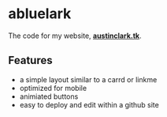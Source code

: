 # abluelark
The code for my website, **[austinclark.tk](austinclark.tk)**. 

## Features
- a simple layout similar to a carrd or linkme
- optimized for mobile
- animiated buttons
- easy to deploy and edit within a github site

